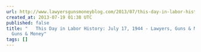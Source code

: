 ```yaml
---
url: http://www.lawyersgunsmoneyblog.com/2013/07/this-day-in-labor-history-july-17-1944
created_at: 2013-07-19 01:38 UTC
published: false
title: "   This Day in Labor History: July 17, 1944 - Lawyers, Guns & Money  : Lawyers,
  Guns & Money"
tags: []
---
```



